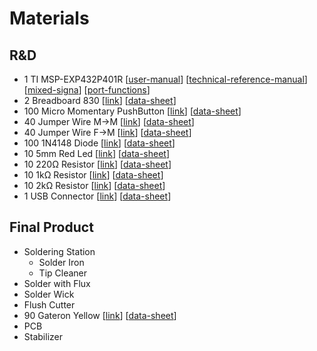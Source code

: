 # Materials

## R&D
- 1 TI MSP-EXP432P401R [[user-manual](https://didatticaonline.unitn.it/dol/pluginfile.php/1878276/mod_resource/content/0/slau597f.pdf)] [[technical-reference-manual](https://didatticaonline.unitn.it/dol/pluginfile.php/1878275/mod_resource/content/0/slau356i.pdf)]  [[mixed-signa](https://didatticaonline.unitn.it/dol/pluginfile.php/1878274/mod_resource/content/0/msp432p401r.pdf)] [[port-functions](https://didatticaonline.unitn.it/dol/pluginfile.php/1869662/mod_resource/content/0/Lecture-6a.pdf)]
- 2 Breadboard 830 [[link](https://it.rs-online.com/web/p/breadboard/2153175)] [[data-sheet](/datasheets/Kitronik-PBU202.pdf)]
- 100 Micro Momentary PushButton [[link](https://www.amazon.it/Youmile-100-Pack-Miniature-momentaneo-Interruttore/dp/B07Q1BXV7T)] [[data-sheet](N.A,)]
- 40 Jumper Wire M->M [[link](https://it.rs-online.com/web/p/ponticelli-per-breadboard/2048241)] [[data-sheet](/datasheets/jumper-wire.pdf)]
- 40 Jumper Wire F->M [[link](https://it.rs-online.com/web/p/ponticelli-per-breadboard/2048243)] [[data-sheet](/datasheets/jumper-wire.pdf)]
- 100 1N4148 Diode [[link](https://it.rs-online.com/web/p/diodi-schottky-e-rettificatori/1867593)] [[data-sheet](/datasheets/1N4148.pdf)]
- 10 5mm Red Led [[link](https://it.rs-online.com/web/p/led/2285821)] [[data-sheet](/datasheets/led.pdf)]
- 10 220Ω Resistor [[link](https://it.rs-online.com/web/p/resistenze-a-foro-passante/7077612?gb=s)] [[data-sheet](/datasheets/220Ω-resistor.pdf)]
- 10 1kΩ Resistor [[link](https://it.rs-online.com/web/p/resistenze-a-foro-passante/7077666)] [[data-sheet](/datasheets/1kΩ-resistor.pdf)]
- 10 2kΩ Resistor [[link](https://it.rs-online.com/web/p/resistenze-a-foro-passante/7077697)] [[data-sheet](/datasheets/2kΩ-resistor.pdf)]
- 1 USB Connector [[link](https://it.rs-online.com/web/p/accessori-per-strumenti-di-sviluppo/6877770)] [[data-sheet](./datasheets/TTL-232R-5V.pdf)]

## Final Product
- Soldering Station
    - Solder Iron
    - Tip Cleaner
- Solder with Flux
- Solder Wick
- Flush Cutter
- 90 Gateron Yellow [[link](https://www.gateron.co/products/gateron-switch-set?variant=40017397514329)] [[data-sheet](/datasheets/gateron-yellow.pdf)]
- PCB
- Stabilizer
